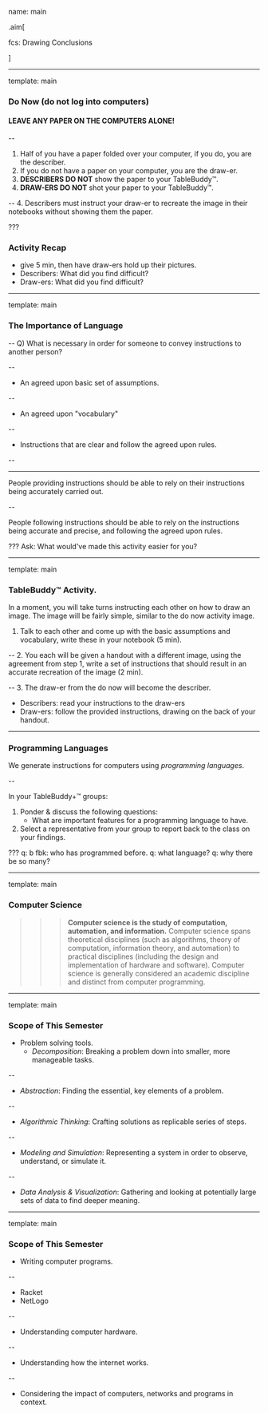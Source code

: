 name: main

.aim[<div>
  fcs: Drawing Conclusions
  </div>]

---
template: main

### Do Now (do not log into computers)
#### LEAVE ANY PAPER ON THE COMPUTERS ALONE!

--
1. Half of you have a paper folded over your computer, if you do, you are the describer.
2. If you do not have a paper on your computer, you are the draw-er.
3. __DESCRIBERS DO NOT__ show the paper to your TableBuddy™.
4. __DRAW-ERS DO NOT__ shot your paper to your TableBuddy™.

--
4. Describers must instruct your draw-er to recreate the image in their notebooks without showing them the paper.

???
### Activity Recap
- give 5 min, then have draw-ers hold up their pictures.
- Describers: What did you find difficult?
- Draw-ers: What did you find difficult?

---
template: main

### The Importance of Language

--
Q) What is necessary in order for someone to convey instructions to another person?

--
- An agreed upon basic set of assumptions.

--
- An agreed upon "vocabulary"

--
- Instructions that are clear and follow the agreed upon rules.

--
<hr>

People providing instructions should be able to rely on their instructions being accurately carried out.

--

People following instructions should be able to rely on the instructions being accurate and precise, and following the agreed upon rules.


???
Ask: What would've made this activity easier for you?

---
template: main

### TableBuddy™  Activity.
In a moment, you will take turns instructing each other on how to draw an image. The image will be fairly simple, similar to the do now activity image.

1. Talk to each other and come up with the basic assumptions and vocabulary, write these in your notebook (5 min).

--
2. You each will be given a handout with a  different image, using the agreement from step 1, write a set of instructions that should result in an accurate recreation of the image (2 min).

--
3. The draw-er from the do now will become the describer.
  - Describers: read your instructions to the draw-ers
  - Draw-ers: follow the provided instructions, drawing on the back of your handout.

---

### Programming Languages

We generate instructions for computers using _programming languages_.

--

In your TableBuddy+™ groups:
1. Ponder & discuss the following questions:
   - What are important features for a programming language to have.
2. Select a representative from your group to report back to the class on your findings.

???
q: b fbk: who has programmed before.
q: what language?
q: why there be so many?



---
template: main

### Computer Science

>>> __Computer science is the study of computation, automation, and information.__ Computer science spans theoretical disciplines (such as algorithms, theory of computation, information theory, and automation) to practical disciplines (including the design and implementation of hardware and software). Computer science is generally considered an academic discipline and distinct from computer programming.

---
template: main

### Scope of This Semester

- Problem solving tools.
  - _Decomposition_: Breaking a problem down into smaller, more manageable tasks.

--
  - _Abstraction_: Finding the essential, key elements of a problem.

--
  - _Algorithmic Thinking_: Crafting solutions as replicable series of steps.

--
  - _Modeling and Simulation_: Representing a system in order to observe, understand, or simulate it.

--
  - _Data Analysis & Visualization_: Gathering and looking at potentially large sets of data to find deeper meaning.

---
template: main

### Scope of This Semester

- Writing computer programs.

--
  - Racket
  - NetLogo

--
- Understanding computer hardware.

--
- Understanding how the internet works.

--
- Considering the impact of computers, networks and programs in context.
